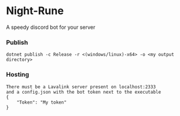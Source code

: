 # Night-Rune
A speedy discord bot for your server

### Publish
    dotnet publish -c Release -r <(windows/linux)-x64> -o <my output directory>
   
### Hosting
    There must be a Lavalink server present on localhost:2333
    and a config.json with the bot token next to the executable
    {
        "Token": "My token"
    }   

